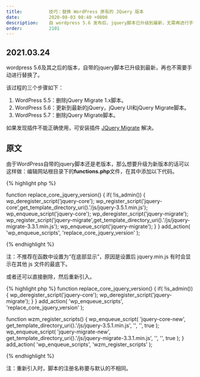 ```yaml
---
title:          技巧：替换 WordPress 原有的 JQuery 版本
date:           2020-08-03 08:40 +0800
description:    自 wordpress 5.6 发布后，jquery脚本已升级到最新，无需再进行手动替换。
order:          2101
---
```


## 2021.03.24

wordpress 5.6及其之后的版本，自带的jquery脚本已升级到最新，再也不需要手动进行替换了。

该过程的三个步骤如下：
1. WordPress 5.5：删除jQuery Migrate 1.x脚本。
2. WordPress 5.6：更新到最新的jQuery，jQuery UI和jQuery Migrate脚本。
3. WordPress 5.7：删除jQuery Migrate脚本。

如果发现插件不能正确使用，可安装插件 <a href="https://jquery.com/download/#jquery-migrate-plugin" target="_black">JQuery Migrate</a> 解决。

## 原文
由于WordPress自带的jquery脚本还是老版本，那么想要升级为新版本的话可以这样做：编辑网站根目录下的<b>functions.php</b>文件，在其中添加以下代码。

{% highlight php %}

function replace_core_jquery_version() {
    if( !is_admin()) {
        wp_deregister_script('jquery-core');
        wp_register_script('jquery-core',get_template_directory_uri().'/js/jquery-3.5.1.min.js');
        wp_enqueue_script('jquery-core');
        wp_deregister_script('jquery-migrate');
        wp_register_script('jquery-migrate',get_template_directory_uri().'/js/jquery-migrate-3.3.1.min.js');
        wp_enqueue_script('jquery-migrate');
    }
}
add_action( 'wp_enqueue_scripts', 'replace_core_jquery_version' );

{% endhighlight %}

<p class="post-body-mark">
注：不推荐在函数中设置为“在底部显示”，原因是设置后 jquery.min.js 有时会显示在其他 js 文件的最底下。
</p>

或者还可以直接删除，然后重新引入。

{% highlight php %}
function replace_core_jquery_version() {
    if( !is_admin()) {
        wp_deregister_script('jquery-core');
        wp_deregister_script('jquery-migrate');
    }
}
add_action( 'wp_enqueue_scripts', 'replace_core_jquery_version' );

function wzm_register_scripts() {
    wp_enqueue_script( 'jquery-core-new', get_template_directory_uri().'/js/jquery-3.5.1.min.js', '', '', true );
    wp_enqueue_script( 'jquery-migrate-new', get_template_directory_uri().'/js/jquery-migrate-3.3.1.min.js', '', '', true );
}
add_action( 'wp_enqueue_scripts', 'wzm_register_scripts' );

{% endhighlight %}

<p class="post-body-mark">
注：重新引入时，脚本的注册名称要与默认的不相同。
</p>